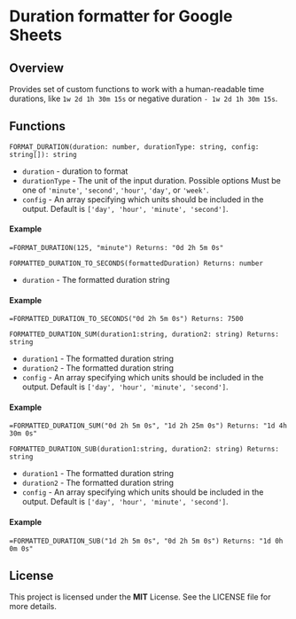 # Duration formatter for Google Sheets

## Overview

Provides set of custom functions to work with
a human-readable time durations, like `1w 2d 1h 30m 15s` or negative duration `- 1w 2d 1h 30m 15s`.

## Functions

`FORMAT_DURATION(duration: number, durationType: string, config: string[]): string`
- `duration` - duration to format
- `durationType` - The unit of the input duration. Possible options 
Must be one of `'minute'`, `'second'`, `'hour'`, `'day'`, or `'week'`.
- `config` - An array specifying which units should be included in the output. 
Default is `['day', 'hour', 'minute', 'second']`.

#### Example
`=FORMAT_DURATION(125, "minute") Returns: "0d 2h 5m 0s"`

`FORMATTED_DURATION_TO_SECONDS(formattedDuration) Returns: number`
- `duration` - The formatted duration string

#### Example
`=FORMATTED_DURATION_TO_SECONDS("0d 2h 5m 0s") Returns: 7500`

`FORMATTED_DURATION_SUM(duration1:string, duration2: string) Returns: string`
- `duration1` - The formatted duration string
- `duration2` - The formatted duration string
- `config` - An array specifying which units should be included in the output.
  Default is `['day', 'hour', 'minute', 'second']`.

#### Example
`=FORMATTED_DURATION_SUM("0d 2h 5m 0s", "1d 2h 25m 0s") Returns: "1d 4h 30m 0s"`

`FORMATTED_DURATION_SUB(duration1:string, duration2: string) Returns: string`
- `duration1` - The formatted duration string
- `duration2` - The formatted duration string
- `config` - An array specifying which units should be included in the output.
  Default is `['day', 'hour', 'minute', 'second']`.

#### Example
`=FORMATTED_DURATION_SUB("1d 2h 5m 0s", "0d 2h 5m 0s") Returns: "1d 0h 0m 0s"`

## License

This project is licensed under the **MIT** License. See the LICENSE file for more details.
